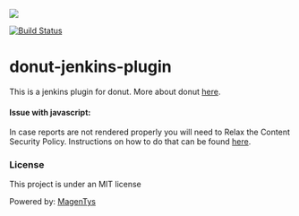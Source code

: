 ![](http://magentys.github.io/donut/img/Donut-05.png)

[![Build Status](https://travis-ci.org/MagenTys/donut-jenkins-plugin.svg?branch=master)](https://travis-ci.org/MagenTys/donut-jenkins-plugin)

# donut-jenkins-plugin

This is a jenkins plugin for donut. More about donut [here](http://github.com/MagenTys/donut).

#### Issue with javascript:

In case reports are not rendered properly you will need to Relax the Content Security Policy.
Instructions on how to do that can be found [here](https://github.com/MagenTys/donut-jenkins-plugin.git).

### License

This project is under an MIT license

Powered by: [MagenTys](http://magentys.io)


